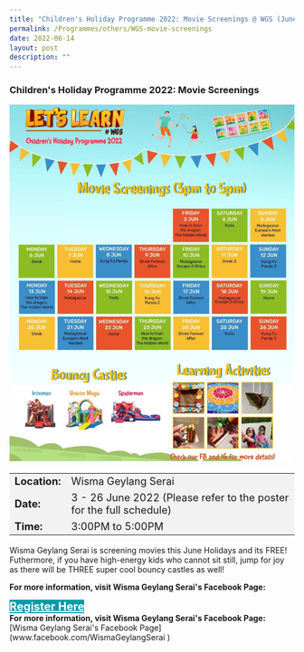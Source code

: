 ```yaml
---
title: "Children's Holiday Programme 2022: Movie Screenings @ WGS (June 2022)"
permalink: /Programmes/others/WGS-movie-screenings
date: 2022-06-14
layout: post
description: ""
---
```

### Children's Holiday Programme 2022: Movie Screenings  ###

<img src="/images/Programmes (June 2022)/WGS-movie-screening.jpg" style="width:650px; height:auto">

<table  style="font-size:130%; background-color:#f2f2f2">
	<tbody>
		<tr>
			 <td><b>Location:</b></td><td>Wisma Geylang Serai</td>
		</tr>
		<tr>
		 <td><b>Date:</b> </td><td>3 - 26 June 2022 (Please refer to the poster for the full schedule)</td>
		</tr>
		<tr>
			<td> <b>Time:</b> </td><td> 3:00PM to 5:00PM </td>
		</tr>
	</tbody>
</table>

Wisma Geylang Serai is screening movies this June Holidays and its FREE! Futhermore, if you have high-energy kids who cannot sit still, jump for joy as there will be THREE super cool bouncy castles as well! 

<b>For more information, visit Wisma Geylang Serai's Facebook Page: </b><br>
<div>
	<a href="https://zenway.gg/event/115" style="font-size:20px; width:35%; height:60px; background-color:#0899AA; color:white" class="bp-button"><b>Register Here</b></a>
</div>
<b>For more information, visit Wisma Geylang Serai's Facebook Page: </b><br>[Wisma Geylang Serai's Facebook Page](www.facebook.com/WismaGeylangSerai  )<br><br><br>